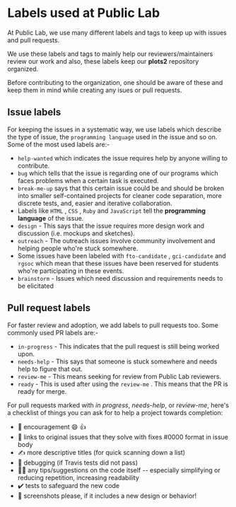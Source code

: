 # Labels used at Public Lab
At Public Lab, we use many different labels and tags to keep up with issues and pull requests.

We use these labels and tags to mainly help our reviewers/maintainers review our work and also, these labels keep our **plots2** repository organized.

Before contributing to the organization, one should be aware of these and keep them in mind while creating any isues or pull requests.

## Issue labels
For keeping the issues in a systematic way, we use labels which describe the type of issue, the  ` programming language ` used in the issue and so on.
Some of the most used labels are:-
* ` help-wanted ` which indicates the issue requires help by anyone willing to contribute.
* ` bug ` which tells that the issue is regarding one of our programs which faces problems when a certain task is executed.
* ` break-me-up ` says that this certain issue could be and should be broken into smaller self-contained projects for cleaner code separation, more discrete tests, and, easier and iterative collaboration.
* Labels like ` HTML ` , ` CSS ` , ` Ruby ` and ` JavaScript ` tell the **programming language** of the issue.
* ` design ` - This says that the issue requires more design work and discussion (i.e. mockups and sketches).
* ` outreach ` - The outreach issues involve community involvement and helping people who're stuck somewhere.
* Some issues have been labeled with ` fto-candidate ` , ` gci-candidate ` and ` rgsoc ` which mean that these issues have been reserved for students who're participating in these events.
* `brainstorm` - Issues which need discussion and requirements needs to be elicitated

## Pull request labels
For faster review and adoption, we add labels to pull requests too.
Some commonly used PR labels are:-
* ` in-progress ` - This indicates that the pull request is still being worked upon.
* ` needs-help ` - This says that someone is stuck somewhere and needs help to figure that out.
* ` review-me ` - This means seeking for review from Public Lab reviewers.
* ` ready ` - This is used after using the ` review-me ` . This means that the PR is ready for merge.

For pull requests marked with *in progress*, *needs-help*, or *review-me*, here's a checklist of things you can ask for to help a project towards completion:

  * 🎉 encouragement 😄 👍
  * 🔗 links to original issues that they solve with fixes #0000 format in issue body
  * ✍️ more descriptive titles (for quick scanning down a list)
  * 🐞 debugging (if Travis tests did not pass)
  * 👩‍💻 any tips/suggestions on the code itself -- especially simplifying or reducing repetition, increasing readability
  * ✔️ tests to safeguard the new code
  * 📸 screenshots please, if it includes a new design or behavior!
